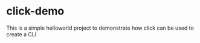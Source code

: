 # click-demo
This is a simple helloworld project to demonstrate how click can be used to create a CLI
